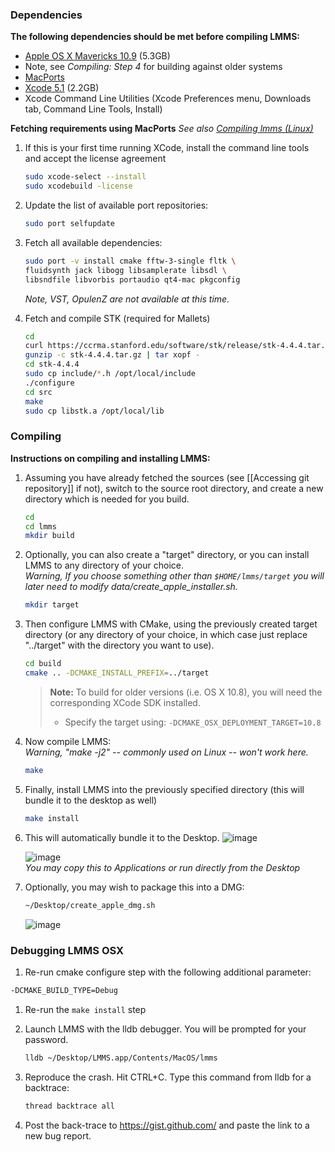 ### Dependencies

**The following dependencies should be met before compiling LMMS:**

* [Apple OS X Mavericks 10.9](https://itunes.apple.com/app/id675248567) (5.3GB)
 * Note, see *Compiling: Step 4* for building against older systems
* [MacPorts](https://www.macports.org/install.php)
* [Xcode 5.1](https://itunes.apple.com/app/id497799835) (2.2GB)
* Xcode Command Line Utilities (Xcode Preferences menu, Downloads tab, Command Line Tools, Install)

**Fetching requirements using MacPorts**
*See also [Compiling lmms (Linux)](Compiling-lmms)*

1. If this is your first time running XCode, install the command line tools and accept the license agreement

   ```sh
   sudo xcode-select --install
   sudo xcodebuild -license
   ```
1. Update the list of available port repositories:

   ```sh
   sudo port selfupdate
   ```

2. Fetch all available dependencies:

    ```sh
    sudo port -v install cmake fftw-3-single fltk \
    fluidsynth jack libogg libsamplerate libsdl \
    libsndfile libvorbis portaudio qt4-mac pkgconfig
    ```

    *Note, VST, OpulenZ are not available at this time.*

3. Fetch and compile STK (required for Mallets)

    ```sh
    cd
    curl https://ccrma.stanford.edu/software/stk/release/stk-4.4.4.tar.gz > ~/stk-4.4.4.tar.gz
    gunzip -c stk-4.4.4.tar.gz | tar xopf -
    cd stk-4.4.4
    sudo cp include/*.h /opt/local/include
    ./configure
    cd src
    make
    sudo cp libstk.a /opt/local/lib
    ```

### Compiling

**Instructions on compiling and installing LMMS:**

1. Assuming you have already fetched the sources (see [[Accessing git repository]] if not), switch to the source root directory, and create a new directory which is needed for you build.

    ```sh
    cd
    cd lmms
    mkdir build
    ```
1. Optionally, you can also create a "target" directory, or you can install LMMS to any directory of your choice.
    <br>*Warning, If you choose something other than `$HOME/lmms/target` you will later need to modify data/create_apple_installer.sh.*

    ```sh
    mkdir target
    ```
1. Then configure LMMS with CMake, using the previously created target directory (or any directory of your choice, in which case just replace "../target" with the directory you want to use).

    ```sh
    cd build
    cmake .. -DCMAKE_INSTALL_PREFIX=../target
    ```

    > **Note:** To build for older versions (i.e. OS X 10.8), you will need the corresponding XCode SDK installed.
    > * Specify the target using: `-DCMAKE_OSX_DEPLOYMENT_TARGET=10.8`

4. Now compile LMMS:
    <br>*Warning, "make -j2" -- commonly used on Linux -- won't work here.*

    ```sh
    make
    ```
5. Finally, install LMMS into the previously specified directory (this will bundle it to the desktop as well)

    ```sh
    make install
    ```
6. This will automatically bundle it to the Desktop.
   ![image](https://cloud.githubusercontent.com/assets/6345473/2878829/dfc7c7ca-d461-11e3-991d-163e9b7e91ae.png)

   ![image](https://cloud.githubusercontent.com/assets/6345473/2587591/79b3ea50-ba25-11e3-8513-a61085528a6d.png)
   <br>*You may copy this to Applications or run directly from the Desktop*

8. Optionally, you may wish to package this into a DMG:
    
    ```sh
    ~/Desktop/create_apple_dmg.sh
    ```

    ![image](https://cloud.githubusercontent.com/assets/6345473/2587649/06a5d634-ba27-11e3-941b-0dab79ff3f8f.png)

### Debugging LMMS OSX
 1. Re-run cmake configure step with the following additional parameter:

   ```sh
   -DCMAKE_BUILD_TYPE=Debug
   ```
 1. Re-run the `make install` step
 1. Launch LMMS with the lldb debugger.  You will be prompted for your password.

    ```sh
    lldb ~/Desktop/LMMS.app/Contents/MacOS/lmms
    ```
 1. Reproduce the crash.  Hit CTRL+C.  Type this command from lldb for a backtrace:

    ```sh
    thread backtrace all
    ```
 1. Post the back-trace to https://gist.github.com/ and paste the link to a new bug report.
